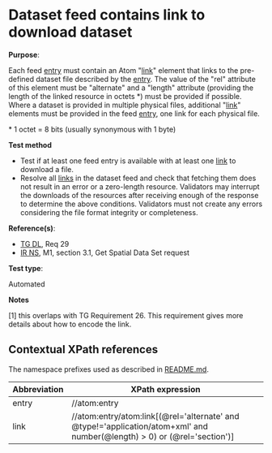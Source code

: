 # Dataset feed contains link to download dataset

**Purpose**:

Each feed [entry](#entry) must contain an Atom "[link](#downloadlink)" element that links to the pre-defined dataset file described by the [entry](#entry). The value of the "rel" attribute of this element must be "alternate" and a "length" attribute (providing the length of the linked resource in octets \*) must be provided if possible. Where a dataset is provided in multiple physical files, additional "[link](#downloadlink)" elements must be provided in the feed [entry](#entry), one link for each physical file.

\* 1 octet = 8 bits (usually synonymous with 1 byte)

**Test method**

* Test if at least one feed entry is available with at least one [link](#downloadlink) to download a file.
* Resolve all [links](#downloadlink) in the dataset feed and check that fetching them does not result in an error or a zero-length resource. Validators may interrupt the downloads of the resources after receiving enough of the response to determine the above conditions. Validators must not create any errors considering the file format integrity or completeness.

**Reference(s)**:

* [TG DL](README.md#ref_TG_DL), Req 29
* [IR NS](README.md#ref_IR_NS), M1, section 3.1, Get Spatial Data Set request

**Test type**:

Automated

**Notes**

[1] this overlaps with TG Requirement 26. This requirement gives more details about how to encode the link.

## Contextual XPath references

The namespace prefixes used as described in [README.md](README.md#namespaces).

Abbreviation                                               |  XPath expression
---------------------------------------------------------- | -------------------------------------------------------------------------
entry <a name="entry"></a> | //atom:entry
link <a name="downloadlink"></a> | //atom:entry/atom:link[(@rel='alternate' and @type!='application/atom+xml' and number(@length) > 0) or (@rel='section')]
